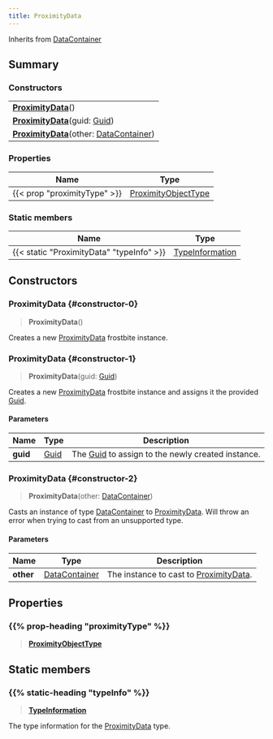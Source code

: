 ```yaml
---
title: ProximityData
---
```


Inherits from [DataContainer](/vext/ref/shared/type/datacontainer)

## Summary

### Constructors

|  |
| --- |
| **[ProximityData](#constructor-0)**() |
| **[ProximityData](#constructor-1)**(guid: [Guid](/vext/ref/shared/type/guid)) |
| **[ProximityData](#constructor-2)**(other: [DataContainer](/vext/ref/shared/type/datacontainer)) |

### Properties

| Name | Type |
| ---- | ---- |
| {{< prop "proximityType" >}} | [ProximityObjectType](/vext/ref/fb/proximityobjecttype) |

### Static members

| Name | Type |
| ---- | ---- |
| {{< static "ProximityData" "typeInfo" >}} | [TypeInformation](/vext/ref/shared/type/typeinformation) |

## Constructors

### ProximityData {#constructor-0}

> **ProximityData**()

Creates a new [ProximityData](/vext/ref/fb/proximitydata) frostbite instance.

### ProximityData {#constructor-1}

> **ProximityData**(guid: [Guid](/vext/ref/shared/type/guid))

Creates a new [ProximityData](/vext/ref/fb/proximitydata) frostbite instance and assigns it the provided [Guid](/vext/ref/shared/type/guid).

#### Parameters

| Name | Type | Description |
| ---- | ---- | ----------- |
| **guid** | [Guid](/vext/ref/shared/type/guid) | The [Guid](/vext/ref/shared/type/guid) to assign to the newly created instance. |

### ProximityData {#constructor-2}

> **ProximityData**(other: [DataContainer](/vext/ref/shared/type/datacontainer))

Casts an instance of type [DataContainer](/vext/ref/shared/type/datacontainer) to [ProximityData](/vext/ref/fb/proximitydata). Will throw an error when trying to cast from an unsupported type.

#### Parameters

| Name | Type | Description |
| ---- | ---- | ----------- |
| **other** | [DataContainer](/vext/ref/shared/type/datacontainer) | The instance to cast to [ProximityData](/vext/ref/fb/proximitydata). |

## Properties

### {{% prop-heading "proximityType" %}}

> **[ProximityObjectType](/vext/ref/fb/proximityobjecttype)**

## Static members

### {{% static-heading "typeInfo" %}}

> **[TypeInformation](/vext/ref/shared/type/typeinformation)**

The type information for the [ProximityData](/vext/ref/fb/proximitydata) type.

